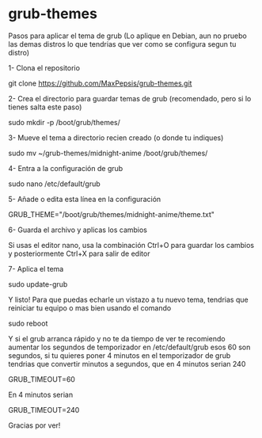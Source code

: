 # grub-themes

Pasos para aplicar el tema de grub (Lo aplique en Debian, aun no pruebo las demas distros lo que tendrias que ver como se configura segun tu distro)

1- Clona el repositorio

git clone https://github.com/MaxPepsis/grub-themes.git

2- Crea el directorio para guardar temas de grub (recomendado, pero si lo tienes salta este paso)

sudo mkdir -p /boot/grub/themes/

3- Mueve el tema a directorio recien creado (o donde tu indiques)

sudo mv ~/grub-themes/midnight-anime /boot/grub/themes/

4- Entra a la configuración de grub

sudo nano /etc/default/grub

5- Añade o edita esta línea en la configuración

GRUB_THEME="/boot/grub/themes/midnight-anime/theme.txt"

6- Guarda el archivo y aplicas los cambios

Si usas el editor nano, usa la combinación Ctrl+O para guardar los cambios y posteriormente Ctrl+X para salir de editor

7- Aplica el tema

sudo update-grub

Y listo! Para que puedas echarle un vistazo a tu nuevo tema, tendrias que reiniciar tu equipo o mas bien usando el comando

sudo reboot

Y si el grub arranca rápido y no te da tiempo de ver te recomiendo aumentar los segundos de temporizador en /etc/default/grub
esos 60 son segundos, si tu quieres poner 4 minutos en el temporizador de grub tendrias que convertir minutos a segundos, que en 4 minutos serian 240

GRUB_TIMEOUT=60

En 4 minutos serian

GRUB_TIMEOUT=240

Gracias por ver!
